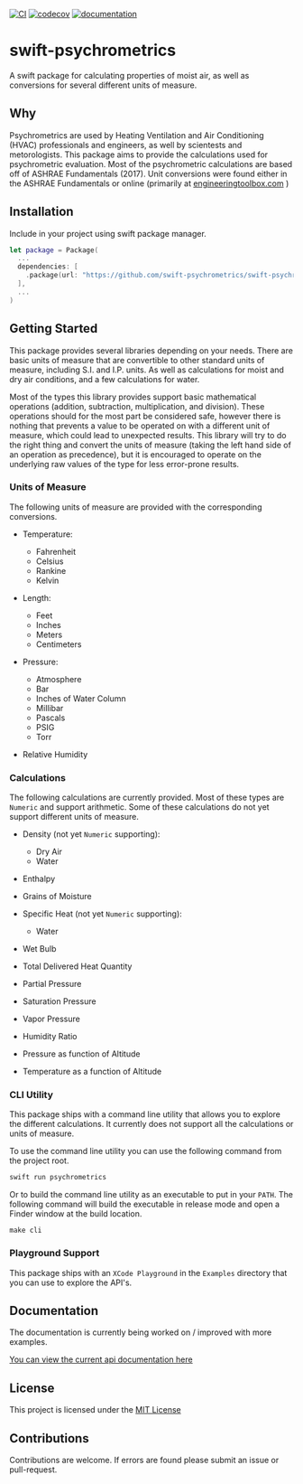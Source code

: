 [![CI](https://github.com/swift-psychrometrics/swift-psychrometrics/actions/workflows/ci.yml/badge.svg)](https://github.com/swift-psychrometrics/swift-psychrometrics/actions/workflows/ci.yml)
[![codecov](https://codecov.io/gh/swift-psychrometrics/swift-psychrometrics/branch/main/graph/badge.svg?token=U7W35Y1SXU)](https://codecov.io/gh/swift-psychrometrics/swift-psychrometrics)
[![documentation](https://img.shields.io/badge/Api-Documentation-orange)](https://github.com/swift-psychrometrics/swift-psychrometrics/wiki)

# swift-psychrometrics

A swift package for calculating properties of moist air, as well as conversions for several different
units of measure.

## Why

Psychrometrics are used by Heating Ventilation and Air Conditioning (HVAC) professionals and engineers, as
well by scientests and metorologists.  This package aims to provide the calculations used for psychrometric
evaluation.  Most of the psychrometric calculations are based off of ASHRAE Fundamentals (2017).
Unit conversions were found either in the ASHRAE Fundamentals or online (primarily at 
  [engineeringtoolbox.com](https://engineeringtoolbox.com)
)

## Installation

Include in your project using swift package manager.
```swift
let package = Package(
  ...
  dependencies: [
    .package(url: "https://github.com/swift-psychrometrics/swift-psychrometrics.git", from: "0.1.0")
  ],
  ...
)
```

## Getting Started

This package provides several libraries depending on your needs.  There are basic units of measure that are
convertible to other standard units of measure, including S.I. and I.P. units.  As well as calculations for
moist and dry air conditions, and a few calculations for water.

Most of the types this library provides support basic mathematical operations (addition, subtraction,
multiplication, and division).  These operations should for the most part be considered safe, however there
is nothing that prevents a value to be operated on with a different unit of measure, which could lead to
unexpected results.  This library will try to do the right thing and convert the units of measure (taking 
the left hand side of an operation as precedence), but it is encouraged to operate on the underlying raw values
of the type for less error-prone results.

### Units of Measure
The following units of measure are provided with the corresponding conversions.

- Temperature:
  - Fahrenheit
  - Celsius
  - Rankine
  - Kelvin
  
- Length:
  - Feet
  - Inches
  - Meters
  - Centimeters
  
- Pressure:
  - Atmosphere
  - Bar
  - Inches of Water Column
  - Millibar
  - Pascals
  - PSIG
  - Torr
  
- Relative Humidity

### Calculations

The following calculations are currently provided.  Most of these types are `Numeric` and support arithmetic.
Some of these calculations do not yet support different units of measure.

- Density (not yet `Numeric` supporting):
  - Dry Air
  - Water
  
- Enthalpy

- Grains of Moisture

- Specific Heat (not yet `Numeric` supporting):
  - Water

- Wet Bulb

- Total Delivered Heat Quantity

- Partial Pressure

- Saturation Pressure

- Vapor Pressure

- Humidity Ratio

- Pressure as function of Altitude

- Temperature as a function of Altitude

### CLI Utility

This package ships with a command line utility that allows you to explore the different calculations.
It currently does not support all the calculations or units of measure.

To use the command line utility you can use the following command from the project root.
```swift
swift run psychrometrics
```

Or to build the command line utility as an executable to put in your ``PATH``.  The following command
will build the executable in release mode and open a Finder window at the build location.
```
make cli
```

### Playground Support

This package ships with an `XCode Playground` in the `Examples` directory that you can use to explore
the API's.

## Documentation

The documentation is currently being worked on / improved with more examples.

[You can view the current api documentation here](https://github.com/swift-psychrometrics/swift-psychrometrics/wiki)

## License

This project is licensed under the [MIT License](https://github.com/swift-psychrometrics/swift-psychrometrics/LICENSE)

## Contributions

Contributions are welcome.  If errors are found please submit an issue or pull-request.
